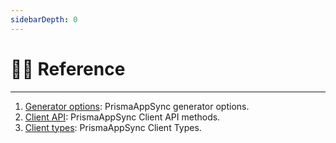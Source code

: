 ```yaml
---
sidebarDepth: 0
---
```


# 👩‍🏫 Reference

---

1. [Generator options](/reference/generator.html): PrismaAppSync generator options.
2. [Client API](/reference/client-api.html): PrismaAppSync Client API methods.
3. [Client types](/reference/client-types.html): PrismaAppSync Client Types.
